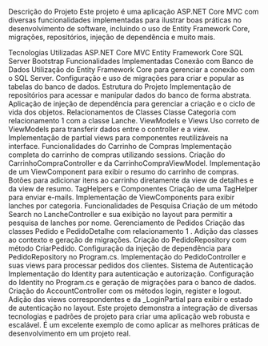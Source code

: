Descrição do Projeto
Este projeto é uma aplicação ASP.NET Core MVC com diversas funcionalidades implementadas para ilustrar boas práticas no desenvolvimento de software, incluindo o uso de Entity Framework Core, migrações, repositórios, injeção de dependência e muito mais.

Tecnologias Utilizadas
ASP.NET Core MVC
Entity Framework Core
SQL Server
Bootstrap
Funcionalidades Implementadas
Conexão com Banco de Dados
Utilização do Entity Framework Core para gerenciar a conexão com o SQL Server.
Configuração e uso de migrações para criar e popular as tabelas do banco de dados.
Estrutura do Projeto
Implementação de repositórios para acessar e manipular dados do banco de forma abstrata.
Aplicação de injeção de dependência para gerenciar a criação e o ciclo de vida dos objetos.
Relacionamentos de Classes
Classe Categoria com relacionamento 1
com a classe Lanche.
ViewModels e Views
Uso correto de ViewModels para transferir dados entre o controller e a view.
Implementação de partial views para componentes reutilizáveis na interface.
Funcionalidades do Carrinho de Compras
Implementação completa do carrinho de compras utilizando sessions.
Criação do CarrinhoCompraController e da CarrinhoCompraViewModel.
Implementação de um ViewComponent para exibir o resumo do carrinho de compras.
Botões para adicionar itens ao carrinho diretamente da view de detalhes e da view de resumo.
TagHelpers e Componentes
Criação de uma TagHelper para enviar e-mails.
Implementação de ViewComponents para exibir lanches por categoria.
Funcionalidades de Pesquisa
Criação de um método Search no LancheController e sua exibição no layout para permitir a pesquisa de lanches por nome.
Gerenciamento de Pedidos
Criação das classes Pedido e PedidoDetalhe com relacionamento 1
.
Adição das classes ao contexto e geração de migrações.
Criação do PedidoRepository com método CriarPedido.
Configuração da injeção de dependência para PedidoRepository no Program.cs.
Implementação do PedidoController e suas views para processar pedidos dos clientes.
Sistema de Autenticação
Implementação do Identity para autenticação e autorização.
Configuração do Identity no Program.cs e geração de migrações para o banco de dados.
Criação do AccountController com os métodos login, register e logout.
Adição das views correspondentes e da _LoginPartial para exibir o estado de autenticação no layout.
Este projeto demonstra a integração de diversas tecnologias e padrões de projeto para criar uma aplicação web robusta e escalável. É um excelente exemplo de como aplicar as melhores práticas de desenvolvimento em um projeto real.


